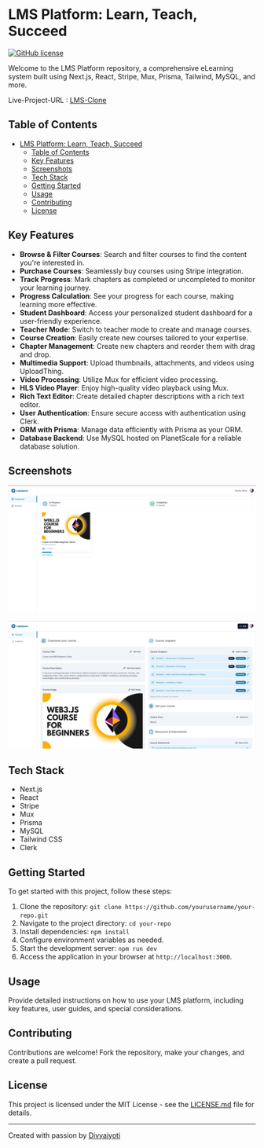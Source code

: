 # LMS Platform: Learn, Teach, Succeed

[![GitHub license](https://img.shields.io/badge/license-MIT-blue.svg)](LICENSE.md)

Welcome to the LMS Platform repository, a comprehensive eLearning system built using Next.js, React, Stripe, Mux, Prisma, Tailwind, MySQL, and more.

Live-Project-URL : [LMS-Clone]("https://lms-platform-clone.vercel.app")

## Table of Contents

- [LMS Platform: Learn, Teach, Succeed](#lms-platform-learn-teach-succeed)
  - [Table of Contents](#table-of-contents)
  - [Key Features](#key-features)
  - [Screenshots](#screenshots)
  - [Tech Stack](#tech-stack)
  - [Getting Started](#getting-started)
  - [Usage](#usage)
  - [Contributing](#contributing)
  - [License](#license)

## Key Features

- **Browse & Filter Courses**: Search and filter courses to find the content you're interested in.
- **Purchase Courses**: Seamlessly buy courses using Stripe integration.
- **Track Progress**: Mark chapters as completed or uncompleted to monitor your learning journey.
- **Progress Calculation**: See your progress for each course, making learning more effective.
- **Student Dashboard**: Access your personalized student dashboard for a user-friendly experience.
- **Teacher Mode**: Switch to teacher mode to create and manage courses.
- **Course Creation**: Easily create new courses tailored to your expertise.
- **Chapter Management**: Create new chapters and reorder them with drag and drop.
- **Multimedia Support**: Upload thumbnails, attachments, and videos using UploadThing.
- **Video Processing**: Utilize Mux for efficient video processing.
- **HLS Video Player**: Enjoy high-quality video playback using Mux.
- **Rich Text Editor**: Create detailed chapter descriptions with a rich text editor.
- **User Authentication**: Ensure secure access with authentication using Clerk.
- **ORM with Prisma**: Manage data efficiently with Prisma as your ORM.
- **Database Backend**: Use MySQL hosted on PlanetScale for a reliable database solution.

## Screenshots

![Screenshot 1](screenshot_1.PNG)

![Screenshot 2](screenshot_2.PNG)

## Tech Stack

- Next.js
- React
- Stripe
- Mux
- Prisma
- MySQL
- Tailwind CSS
- Clerk

## Getting Started

To get started with this project, follow these steps:

1. Clone the repository: `git clone https://github.com/yourusername/your-repo.git`
2. Navigate to the project directory: `cd your-repo`
3. Install dependencies: `npm install`
4. Configure environment variables as needed.
5. Start the development server: `npm run dev`
6. Access the application in your browser at `http://localhost:3000`.

## Usage

Provide detailed instructions on how to use your LMS platform, including key features, user guides, and special considerations.

## Contributing

Contributions are welcome! Fork the repository, make your changes, and create a pull request.

## License

This project is licensed under the MIT License - see the [LICENSE.md](LICENSE.md) file for details.

---

Created with passion by [Divyajyoti](https://github.com/Divyajyoti1801)
